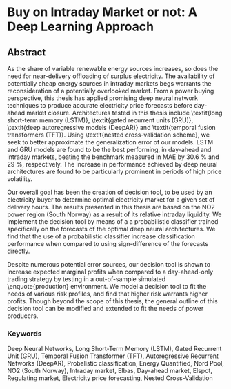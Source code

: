 # Buy on Intraday Market or not: A Deep Learning Approach

## Abstract
As the share of variable renewable energy sources increases, so does the need for near-delivery offloading of surplus electricity. The availability of potentially cheap energy sources in intraday markets begs warrants the reconsideration of a potentially overlooked market. From a power buying perspective, this thesis has applied promising deep neural network techniques to produce accurate electricity price forecasts before day-ahead market closure. Architectures tested in this thesis include \textit{long short-term memory (LSTM)}, \textit{gated recurrent units (GRU)}, \textit{deep autoregressive models (DeepAR)} and \textit{temporal fusion transformers (TFT)}. Using \textit{nested cross-validation scheme}, we seek to better approximate the generalization error of our models. LSTM and GRU models are found to be the best performing, in day-ahead and intraday markets, beating the benchmark measured in MAE by 30.6 \% and 29 \%, respectively. The increase in performance achieved by deep neural architectures are found to be particularly prominent in periods of high price volatility. 

Our overall goal has been the creation of decision tool, to be used by an electricity buyer to determine optimal electricity market for a given set of delivery hours. The results presented in this thesis are based on the NO2 power region (South Norway) as a result of its relative intraday liquidity. We implement the decision tool by means of a a probabilistic classifier trained specifically on the forecasts of the optimal deep neural architectures. We find that the use of a probabilistic classifier increase classification performance when compared to using sign-difference of the forecasts directly.

Despite numerous potential error sources,  our decision tool is shown to increase expected marginal profits when compared to a day-ahead-only trading strategy by testing in a out-of-sample simulated \enquote{production} environment. We model a decision tool to fit the needs of various risk profiles, and find that higher risk warrants higher profits. Though beyond the scope of this thesis, the general outline of this decision tool can be modified and extended to fit the needs of power producers. 

### Keywords
Deep Neural Networks, Long Short-Term Memory (LSTM), Gated Recurrent Unit (GRU), Temporal Fusion Transformer (TFT), Autoregressive Recurrent Networks (DeepAR), Probalistic classification, Energy Quantified,  Nord Pool, NO2 (South Norway), Intraday market, Elbas, Day-ahead market, Elspot, Regulating market, Electricity price forecasting, Nested Cross-Validation
